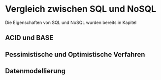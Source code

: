 # Vergleich zwischen SQL und NoSQL 

Die Eigenschaften von SQL und NoSQL wurden bereits in Kapitel 
## ACID und BASE


## Pessimistische und Optimistische Verfahren

## Datenmodellierung

##



